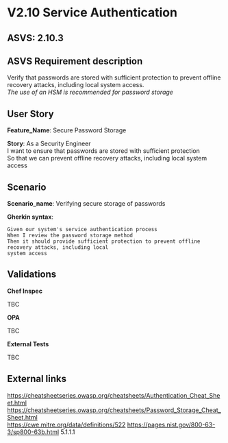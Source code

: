 # V2.10 Service Authentication

## ASVS: 2.10.3

## ASVS Requirement description

Verify that passwords are stored with sufficient protection to 
prevent offline recovery attacks, including local system access.\
_The use of an HSM is recommended for password storage_

## User Story

**Feature_Name**: Secure Password Storage

**Story**:
As a Security Engineer\
I want to ensure that passwords are stored with sufficient protection\
So that we can prevent offline recovery attacks, including local system access

## Scenario

**Scenario_name**: Verifying secure storage of passwords

**Gherkin syntax**:

```gherkin
Given our system's service authentication process
When I review the password storage method
Then it should provide sufficient protection to prevent offline recovery attacks, including local
system access
```

## Validations

**Chef Inspec**

TBC

**OPA**

TBC

**External Tests**

TBC

## External links

<https://cheatsheetseries.owasp.org/cheatsheets/Authentication_Cheat_Sheet.html> \
<https://cheatsheetseries.owasp.org/cheatsheets/Password_Storage_Cheat_Sheet.html> \
<https://cwe.mitre.org/data/definitions/522>
<https://pages.nist.gov/800-63-3/sp800-63b.html> 5.1.1.1

